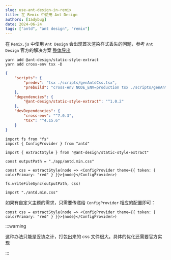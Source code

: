 ```yaml
---
slug: use-ant-design-in-remix
title: 在 Remix 中使用 Ant Design
authors: [1adybug]
date: 2024-06-24
tags: ["antd", "ant design", "remix"]
---
```


在 `Remix.js` 中使用 `Ant Design` 会出现首次渲染样式丢失的问题，参考 `Ant Design` 官方的解决方案 [整体导出](https://ant-design.antgroup.com/docs/react/server-side-rendering-cn#%E6%95%B4%E4%BD%93%E5%AF%BC%E5%87%BA)

```shell
yarn add @ant-design/static-style-extract
yarn add cross-env tsx -D
```

```package.json
{
    "scripts": {
        "predev": "tsx ./scripts/genAntdCss.tsx",
        "prebuild": "cross-env NODE_ENV=production tsx ./scripts/genAntdCss.tsx"
    },
    "dependencies": {
        "@ant-design/static-style-extract": "^1.0.2"
    },
    "devDependencies": {
        "cross-env": "^7.0.3",
        "tsx": "^4.15.6"
    }
}
```

```tsx
import fs from "fs"
import { ConfigProvider } from "antd"

import { extractStyle } from "@ant-design/static-style-extract"

const outputPath = "./app/antd.min.css"

const css = extractStyle(node => <ConfigProvider theme={{ token: { colorPrimary: "red" } }}>{node}</ConfigProvider>)

fs.writeFileSync(outputPath, css)
```

```tsx
import "./antd.min.css"
```

如果有自定义主题的需求，只需要传递给 `ConfigProvider` 相应的配置即可：

```tsx
const css = extractStyle(node => <ConfigProvider theme={{ token: { colorPrimary: "red" } }}>{node}</ConfigProvider>)
```

:::warning

这种办法只能是妥协之计，打包出来的 css 文件很大。具体的优化还需要官方实现

:::
